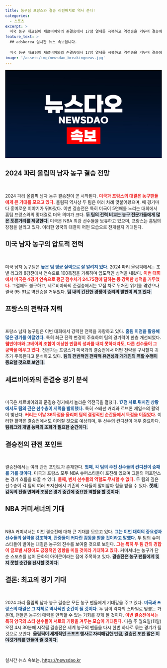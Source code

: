 ```yaml
---
title: 농구팀 프랑스와 결승 리턴매치로 역사 쓴다!
categories:
  - 스포츠
excerpt: >
  미국 농구 대표팀이 세르비아와의 준결승에서 17점 열세를 극복하고 역전승을 거두며 결승에 진출했다. 11일, 홈팀 프랑스와의 대결에서 5연패 도전에 나선 미국과의 운명은 어떻게 될지 궁금증이 고조된다!
feature_text: >
  ## adskorea 실시간 뉴스 속보입니다.

  미국 농구 대표팀이 세르비아와의 준결승에서 17점 열세를 극복하고 역전승을 거두며 결승에 진출했다. 11일, 홈팀 프랑스와의 대결에서 5연패 도전에 나선 미국과의 운명은 어떻게 될지 궁금증이 고조된다!
image: '/assets/img/newsdao_breakingnews.jpg'
---
```


<p><img src="/assets/img/newsdao_breakingnews.jpg" alt="adskorea 속보" /></p>

<h2 data-ke-size="size26">2024 파리 올림픽 남자 농구 결승 전망</h2>

<p data-ke-size="size16">&nbsp;</p>

<p>2024 파리 올림픽 남자 농구 결승전이 곧 시작된다. <b><span style="color: #ee2323;">미국과 프랑스의 대결은 농구팬들에게 큰 기대를 모으고 있다.</span></b> 올림픽 역사상 두 팀은 여러 차례 맞붙어왔으며, 매 경기마다 흥미로운 이야기가 뒤따랐다. 이번 결승전은 특히 미국이 5연패를 노리는 대회에서 홈팀 프랑스와의 맞대결로 더욱 의미가 크다. <b><span style="background-color: #21538527;">두 팀의 전력 비교는 농구 전문가들에게 많은 토론거리를 제공한다.</span></b> 미국은 NBA 최강 선수들을 보유하고 있으며, 프랑스는 홈팀의 장점을 살리고 있다. 이러한 양국의 대결이 어떤 모습으로 전개될지 기대된다. </p>

<h2 data-ke-size="size26">미국 남자 농구의 압도적 전력</h2>

<p data-ke-size="size16">&nbsp;</p>

<p>미국 남자 농구팀은 <b><span style="color: #1a5490;">높은 팀 평균 실력으로 잘 알려져 있다.</span></b> 2024 파리 올림픽에서는 조별 리그와 8강전에서 연속으로 100득점을 기록하며 압도적인 성적을 내왔다. <b><span style="color: #ee2323;">이번 대회에서 미국은 4경기 연속으로 평균 점수차가 24.75점에 달하는 등 강력한 성적을 거두었다.</span></b> 그럼에도 불구하고, 세르비아와의 준결승에서는 17점 차로 뒤처진 위기를 겪었으나 결국 95-91로 역전승을 거두었다. <b><span style="background-color: #21538527;">팀 내의 건전한 경쟁이 승리의 발판이 되고 있다.</span></b> </p>

<h2 data-ke-size="size26">프랑스의 전략과 저력</h2>

<p data-ke-size="size16">&nbsp;</p>

<p>프랑스 남자 농구팀은 이번 대회에서 강력한 전력을 자랑하고 있다. <b><span style="color: #1a5490;">홈팀 이점을 활용해 많은 경기를 이끌었다.</span></b> 특히 최근 전략 변경이 주효하여 팀의 경기력이 한층 개선되었다. <b><span style="color: #ee2323;">웸반야마와 고베어의 조합이 예상한 만큼의 성과를 내지 못하더라도, 다른 선수들이 그 공백을 메우고 있다.</span></b> 전문가는 프랑스가 미국과의 결승전에서 어떤 전략을 구사할지 귀추가 주목된다고 분석하고 있다. <b><span style="background-color: #21538527;">팀의 전반적인 전략적 유연성과 개개인의 역할 수행이 중요할 것으로 보인다.</span></b> </p>

<h2 data-ke-size="size26">세르비아와의 준결승 경기 분석</h2>

<p data-ke-size="size16">&nbsp;</p>

<p>미국은 세르비아와의 준결승 경기에서 놀라운 역전극을 펼쳤다. <b><span style="color: #1a5490;">17점 차로 뒤처진 상황에서도 팀의 깊은 선수층이 저력을 발휘했다.</span></b> 특히 스테판 커리와 르브론 제임스의 활약이 빛났다. <b><span style="color: #ee2323;">커리는 이날 36득점을 올리며 팀의 결정적인 순간들에서 득점을 이끌었다.</span></b> 이러한 활약은 결승전에서도 이어질 것으로 예상되며, 두 선수의 컨디션이 매우 중요하다. <b><span style="background-color: #21538527;">팀워크와 개별 능력의 조화가 필요한 순간이다.</span></b> </p>

<h2 data-ke-size="size26">결승전의 관전 포인트</h2>

<p data-ke-size="size16">&nbsp;</p>

<p>결승전에서는 여러 관전 포인트가 존재한다. <b><span style="color: #1a5490;">첫째, 각 팀의 주전 선수들의 컨디션이 승패를 가를 것이다.</span></b> 미국과 프랑스 모두 NBA 슈퍼스타들이 포진해 있으며 그들의 퍼포먼스는 경기 흐름을 바꿀 수 있다. <b><span style="color: #ee2323;">둘째, 벤치 선수들의 역할도 무시할 수 없다.</span></b> 두 팀의 깊은 선수층이 각 팀의 여러 포지션에서 기존의 스타들이 말미암아 힘을 받을 수 있다. <b><span style="background-color: #21538527;">셋째, 감독의 전술 변화와 조정은 경기 중간에 중요한 역할을 할 것이다.</span></b> </p>

<h2 data-ke-size="size26">NBA 커미셔너의 기대</h2>

<p data-ke-size="size16">&nbsp;</p>

<p>NBA 커미셔너는 이번 결승전에 대해 큰 기대를 모으고 있다. <b><span style="color: #1a5490;">그는 이번 대회의 중요성과 선수들의 실력을 강조하며, 관중들이 커다란 감동을 받을 것이라고 말했다.</span></b> 두 팀의 슈퍼스타들이 벌이는 대결은 농구의 진수를 보여줄 것으로 보인다. <b><span style="color: #ee2323;">그는 특히 두 팀 간의 경합이 글로벌 시장에도 긍정적인 영향을 미칠 것이라 기대하고 있다.</span></b> 커미셔너는 농구가 단순 스포츠를 넘어 문화의 아이콘이라는 점에 주목하고 있다. <b><span style="background-color: #21538527;">결승전은 농구 팬들에게 잊지 못할 순간을 선사할 것이다.</span></b> </p>

<h2 data-ke-size="size26">결론: 최고의 경기 기대</h2>

<p data-ke-size="size16">&nbsp;</p>

<p>2024 파리 올림픽 남자 농구 결승은 모든 농구 팬들에게 기대감을 주고 있다. <b><span style="color: #1a5490;">미국과 프랑스의 대결은 그 자체로 역사적인 순간이 될 것이다.</span></b> 두 팀이 각자의 스타일로 맞붙는 가운데, 팬들은 농구의 매력을 만끽할 수 있는 기회를 갖게 될 것이다. <b><span style="color: #ee2323;">이번 결승전에서는 특히 양국의 스타 선수들이 서로의 기량을 겨루는 모습이 기대된다.</span></b> 다음 주 월요일(11일) 오전 4시 30분에 시작될 결승전은 세계 농구의 팬들을 다시 한번 하나로 묶는 경기가 될 것으로 보인다. <b><span style="background-color: #21538527;">올림픽이 세계적인 스포츠 행사로 자리매김한 만큼, 결승전 또한 많은 이야깃거리를 만들어 줄 것이다.</span></b> </p>

<p data-ke-size="size16">&nbsp;</p>
실시간 뉴스 속보는, <a href="https://newsdao.kr" rel="dofollow">https://newsdao.kr</a>


